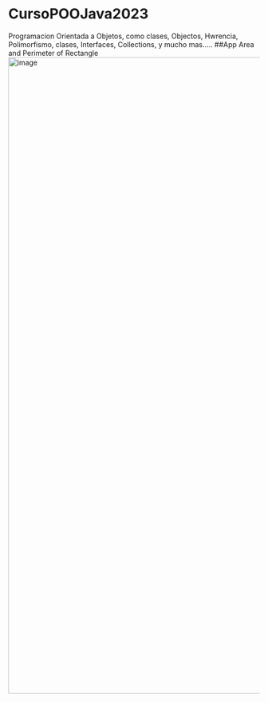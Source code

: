 # CursoPOOJava2023
Programacion Orientada a Objetos, como clases, Objectos, Hwrencia, Polimorfismo, clases, Interfaces, Collections, y mucho mas.....
##App Area and Perimeter of Rectangle
<img width="1275" alt="image" src="https://github.com/emiliobs/CursoPOOJava2023/assets/3122465/706f7606-295f-458e-9b16-d15dca870332">
